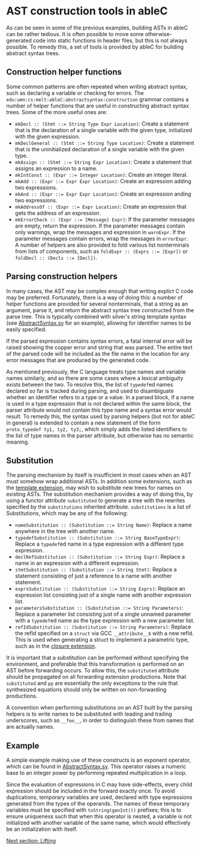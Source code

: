 # AST construction tools in ableC
As can be seen in some of the previous examples, building ASTs in ableC can be rather tedious.  It is often possible to move some otherwise-generated code into static functions in header files, but this is not always possible.  To remedy this, a set of tools is provided by ableC for building abstract syntax trees.  

## Construction helper functions
Some common patterns are often repeated when writing abstract syntax, such as declaring a variable or checking for errors.  The `edu:umn:cs:melt:ableC:abstractsyntax:construction` grammar contains a number of helper functions that are useful in constructing abstract syntax trees.  Some of the more useful ones are:
* `mkDecl :: (Stmt ::= String Type Expr Location)`: Create a statement that is the declaration of a single variable with the given type, initialized with the given expression.  
* `mkDeclGeneral :: (Stmt ::= String Type Location)`: Create a statement that is the uninitialized declaration of a single variable with the given type.  
* `mkAssign :: (Stmt ::= String Expr Location)`: Create a statement that assigns an expression to a name.
* `mkIntConst :: (Expr ::= Integer Location)`: Create an integer literal.
* `mkAdd :: (Expr ::= Expr Expr Location)`: Create an expression adding two expressions.
* `mkAnd :: (Expr ::= Expr Expr Location)`: Create an expression anding two expressions.
* `mkAddressOf :: (Expr ::= Expr Location)`: Create an expression that gets the address of an expression.
* `mkErrorCheck :: (Expr ::= [Message] Expr)`: If the parameter messages are empty, return the expression.  If the parameter messages contain only warnings, wrap the messages and expression in `warnExpr`.  If the parameter messages contain errors, wrap the messages in `errorExpr`.  
A number of helpers are also provided to fold various list nonterminals from lists of components, such as `foldExpr :: (Exprs ::= [Expr])` or `foldDecl :: (Decls ::= [Decl])`.  

## Parsing construction helpers
In many cases, the AST may be complex enough that writing explict C code may be preferred.  Fortunately, there is a way of doing this: a number of helper functions are provided for several nonterminals, that a string as an argument, parse it, and return the abstract syntax tree constructed from the parse tree.  This is typically combined with silver's string template syntax (see [AbstractSyntax.sv](edu.umn.cs.melt.tutorials.ableC.exponent/abstractsyntax/AbstractSyntax.sv) for an example), allowing for identifier names to be easily specified.  

If the parsed expression contains syntax errors, a fatal internal error will be raised showing the copper error and string that was parsed.  The entire text of the parsed code will be included as the file name in the location for any error messages that are produced by the generated code.  

As mentioned previously, the C language treats type names and variable names similarly, and so there are some cases where a lexical ambiguity exists between the two.  To resolve this, the list of `typedef`ed names declared so far is tracked during parsing, and used to disambiguate whether an identifier refers to a type or a value.  In a parsed block, if a name is used in a type expression that is not declared within the same block, the parser attribute would not contain this type name and a syntax error would result.  To remedy this, the syntax used by parsing helpers (but not for ableC in general) is extended to contain a new statement of the form `proto_typedef ty1, ty2, ty3;`, which simply adds the listed identifiers to the list of type names in the parser attribute, but otherwise has no semantic meaning.  

## Substitution
The parsing mechanism by itself is insufficient in most cases when an AST must somehow wrap additional ASTs.  In addition some extensions, such as the [template extension](https://github.com/melt-umn/ableC-templating), may wish to substitute new trees for names on existing ASTs.  The substitution mechanism provides a way of doing this, by using a functor attribute `substituted` to generate a tree with the rewrites specified by the `substitutions` inherited attribute.  `substitutions` is a list of Substitutions, which may be any of the following:
* `nameSubstitution :: (Substitution ::= String Name)`: Replace a name anywhere in the tree with another name.
* `typedefSubstitution :: (Substitution ::= String BaseTypeExpr)`: Replace a `typedef`ed name in a type expression with a different type expression.
* `declRefSubstitution :: (Substitution ::= String Expr)`: Replace a name in an expression with a different expression.
* `stmtSubstitution :: (Substitution ::= String Stmt)`: Replace a statement consisting of just a reference to a name with another statement.
* `exprsSubstitution :: (Substitution ::= String Exprs)`: Replace an expression list consisting just of a single name with another expression list.
* `parametersSubstitution :: (Substitution ::= String Parameters)`: Replace a parameter list consisting just of a single unnamed parameter with a `typedef`ed name as the type expression with a new parameter list.  
* `refIdSubstitution :: (Substitution ::= String Parameters)`: Replace the refId specified on a `struct` via GCC `__attribute__`s with a new refId.  This is used when generating a struct to implement a parametric type, such as in the [closure extension](https://github.com/melt-umn/ableC-closure).  

It is important that a substitution can be performed without specifying the environment, and preferable that this transformation is performed on an AST before forwarding occurs.  To allow this, the `substituted` attribute should be propagated on all forwarding extension productions.  Note that `substituted` and `pp` are essentially the only exceptions to the rule that synthesized equations should only be written on non-forwarding productions.  

A convention when performing substitutions on an AST built by the parsing helpers is to write names to be substituted with leading and trailing underscores, such as `__foo__`, in order to distinguish these from names that are actually names.  

## Example
A simple example making use of these constructs is an exponent operator, which can be found in [AbstractSyntax.sv](edu.umn.cs.melt.tutorials.ableC.exponent/abstractsyntax/AbstractSyntax.sv).  This operator raises a numeric base to an integer power by performing repeated multiplication in a loop.  

Since the evaluation of expressions in C may have side-effects, every child expression should be included in the forward exactly once.  To avoid duplications, temporary variables are used, declared with type expressions generated from the types of the operands.  The names of these temporary variables must be specified with `toString(genInt())` prefixes; this is to ensure uniqueness such that when this operator is nested, a variable is not initialized with another variable of the same name, which would effectively be an initialization with itself.  

[Next section: Lifting](../lifting/)
